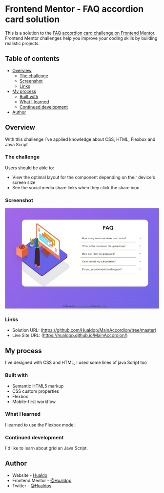 # Frontend Mentor - FAQ accordion card solution

This is a solution to the [FAQ accordion card challenge on Frontend Mentor](https://www.frontendmentor.io/challenges/faq-accordion-card-XlyjD0Oam). Frontend Mentor challenges help you improve your coding skills by building realistic projects. 

## Table of contents

- [Overview](#overview)
  - [The challenge](#the-challenge)
  - [Screenshot](#screenshot)
  - [Links](#links)
- [My process](#my-process)
  - [Built with](#built-with)
  - [What I learned](#what-i-learned)
  - [Continued development](#continued-development)  
- [Author](#author)



## Overview

  With this challenge I´ve applied knowledge about CSS, HTML, Flexbox and Java Script


### The challenge

Users should be able to:

- View the optimal layout for the component depending on their device's screen size
- See the social media share links when they click the share icon


### Screenshot

![](./images/screenshot.jpg)



### Links

- Solution URL: (https://github.com/Hualdop/MainAccordion/tree/master)
- Live Site URL: (https://hualdop.github.io/MainAccordion/)


## My process

  I´ve designed with CSS and HTML, I used some lines of java Script too


### Built with

- Semantic HTML5 markup
- CSS custom properties
- Flexbox
- Mobile-first workflow


### What I learned

I learned to use the Flexbox model.


### Continued development

I´d like to learn about grid an Java Script.


## Author

- Website - [Hualdo](https://hualdop.github.io/Hualcap/)
- Frontend Mentor - [@Hualdop](https://www.frontendmentor.io/profile/Hualdop)
- Twitter - [@Hualdos](https://www.twitter.com/hualdos)
